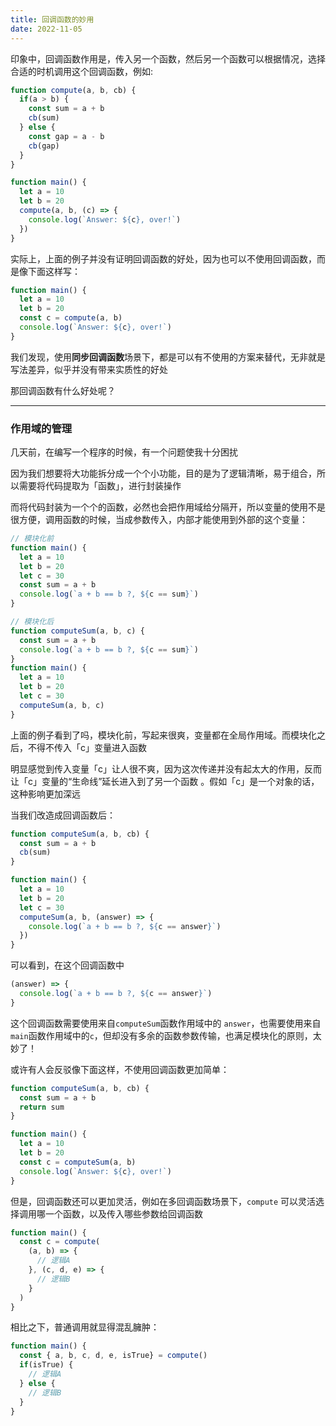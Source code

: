 ```yaml
---
title: 回调函数的妙用
date: 2022-11-05
---
```


印象中，回调函数作用是，传入另一个函数，然后另一个函数可以根据情况，选择合适的时机调用这个回调函数，例如:

```js
function compute(a, b, cb) {
  if(a > b) {
    const sum = a + b
    cb(sum)
  } else {
    const gap = a - b
    cb(gap)
  }
}

function main() {
  let a = 10
  let b = 20
  compute(a, b, (c) => {
    console.log(`Answer: ${c}, over!`)
  })
}
```

实际上，上面的例子并没有证明回调函数的好处，因为也可以不使用回调函数，而是像下面这样写：

```js
function main() {
  let a = 10
  let b = 20
  const c = compute(a, b)
  console.log(`Answer: ${c}, over!`)
}
```

我们发现，使用**同步回调函数**场景下，都是可以有不使用的方案来替代，无非就是写法差异，似乎并没有带来实质性的好处

那回调函数有什么好处呢？

---

### 作用域的管理

几天前，在编写一个程序的时候，有一个问题使我十分困扰

因为我们想要将大功能拆分成一个个小功能，目的是为了逻辑清晰，易于组合，所以需要将代码提取为「函数」，进行封装操作

而将代码封装为一个个的函数，必然也会把作用域给分隔开，所以变量的使用不是很方便，调用函数的时候，当成参数传入，内部才能使用到外部的这个变量：

```js
// 模块化前
function main() {
  let a = 10
  let b = 20
  let c = 30
  const sum = a + b
  console.log(`a + b == b ?, ${c == sum}`)
}

// 模块化后
function computeSum(a, b, c) {
  const sum = a + b
  console.log(`a + b == b ?, ${c == sum}`)
}
function main() {
  let a = 10
  let b = 20
  let c = 30
  computeSum(a, b, c)
}
```

上面的例子看到了吗，模块化前，写起来很爽，变量都在全局作用域。而模块化之后，不得不传入「c」变量进入函数

明显感觉到传入变量「c」让人很不爽，因为这次传递并没有起太大的作用，反而让「c」变量的“生命线”延长进入到了另一个函数
。假如「c」是一个对象的话，这种影响更加深远

当我们改造成回调函数后：

```js
function computeSum(a, b, cb) {
  const sum = a + b
  cb(sum)
}

function main() {
  let a = 10
  let b = 20
  let c = 30
  computeSum(a, b, (answer) => {
    console.log(`a + b == b ?, ${c == answer}`)
  })
}
```

可以看到，在这个回调函数中

```js
(answer) => {
  console.log(`a + b == b ?, ${c == answer}`)
}
```

这个回调函数需要使用来自`computeSum`函数作用域中的 `answer`，也需要使用来自`main`函数作用域中的`c`，但却没有多余的函数参数传输，也满足模块化的原则，太妙了！

或许有人会反驳像下面这样，不使用回调函数更加简单：

```js
function computeSum(a, b, cb) {
  const sum = a + b
  return sum
}

function main() {
  let a = 10
  let b = 20
  const c = computeSum(a, b)
  console.log(`Answer: ${c}, over!`)
}
```

但是，回调函数还可以更加灵活，例如在多回调函数场景下，`compute` 可以灵活选择调用哪一个函数，以及传入哪些参数给回调函数

```js
function main() {
  const c = compute(
    (a, b) => {
      // 逻辑A
    }, (c, d, e) => {
      // 逻辑B
    }
  )
}
```

相比之下，普通调用就显得混乱臃肿：

```js
function main() {
  const { a, b, c, d, e, isTrue} = compute()
  if(isTrue) {
    // 逻辑A
  } else {
    // 逻辑B
  }
}
```